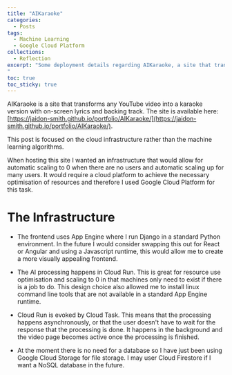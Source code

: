 ```yaml
---
title: "AIKaraoke"
categories:
  - Posts
tags:
  - Machine Learning
  - Google Cloud Platform
collections:
  - Reflection
excerpt: "Some deployment details regarding AIKaraoke, a site that transforms any YouTube video into a karaoke version with on-screen lyrics and backing track.
"
toc: true
toc_sticky: true
---
```


AIKaraoke is a site that transforms any YouTube video into a karaoke version with on-screen lyrics and backing track.
The site is available here: [https://jaidon-smith.github.io/portfolio/AIKaraoke/](https://jaidon-smith.github.io/portfolio/AIKaraoke/).

This post is focused on the cloud infrastructure rather than the machine learning algorithms. 

When hosting this site I wanted an infrastructure that would allow for automatic scaling to 0 when there are no users and automatic scaling up for many users. It would require a cloud platform to achieve the necessary optimisation of resources and therefore I used Google Cloud Platform for this task.

# The Infrastructure

* The frontend uses App Engine where I run Django in a standard Python environment. In the future I would consider swapping this out for React or Angular and using a Javascript runtime, this would allow me to create a more visually appealing frontend.

* The AI processing happens in Cloud Run. This is great for resource use optimisation and scaling to 0 in that machines only need to exist if there is a job to do. This design choice also allowed me to install linux command line tools that are not available in a standard App Engine runtime.

* Cloud Run is evoked by Cloud Task. This means that the processing happens asynchronously, or that the user doesn't have to wait for the response that the processing is done. It happens in the background and the video page becomes active once the processing is finished.

* At the moment there is no need for a database so I have just been using Google Cloud Storage for file storage. I may user Cloud Firestore if I want a NoSQL database in the future.

